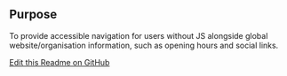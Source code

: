 ## Purpose

To provide accessible navigation for users without JS alongside global website/organisation information, such as opening hours and social links.

[Edit this Readme on GitHub](https://github.com/wellcomecollection/wellcomecollection.org/edit/main/common/views/components/Footer/README.md)